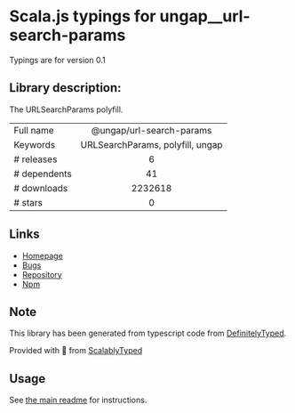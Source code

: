 
# Scala.js typings for ungap__url-search-params

Typings are for version 0.1

## Library description:
The URLSearchParams polyfill.

|                    |                 |
| ------------------ | :-------------: |
| Full name          | @ungap/url-search-params |
| Keywords           | URLSearchParams, polyfill, ungap |
| # releases         | 6 |
| # dependents       | 41 |
| # downloads        | 2232618 |
| # stars            | 0 |

## Links
- [Homepage](https://github.com/ungap/url-search-params#readme)
- [Bugs](https://github.com/ungap/url-search-params/issues)
- [Repository](https://github.com/ungap/url-search-params)
- [Npm](https://www.npmjs.com/package/%40ungap%2Furl-search-params)
    


## Note
This library has been generated from typescript code from [DefinitelyTyped](https://definitelytyped.org).

Provided with :purple_heart: from [ScalablyTyped](https://github.com/oyvindberg/ScalablyTyped)

## Usage
See [the main readme](../../readme.md) for instructions.


